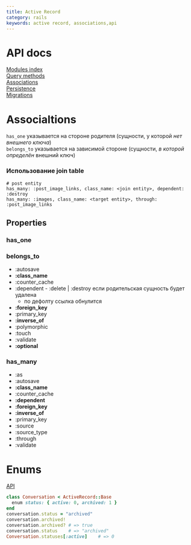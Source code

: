 ```yaml
---
title: Active Record
category: rails
keywords: active record, associations,api
---
```

# API docs
[Modules index](https://api.rubyonrails.org/classes/ActiveRecord.html)  
[Query methods](https://api.rubyonrails.org/classes/ActiveRecord/QueryMethods.html)  
[Associations](https://api.rubyonrails.org/classes/ActiveRecord/Associations/ClassMethods.html)  
[Persistence](https://api.rubyonrails.org/classes/ActiveRecord/Persistence.html)  
[Migrations](https://api.rubyonrails.org/classes/ActiveRecord/Migration.html)  


# Associaltions
`has_one` указывается на стороне родителя (сущности, у которой _нет внешнего ключа_)  
`belongs_to` указывается на зависимой стороне (сущности, _в которой определён_ внешний ключ)

### Использование join table
```
# post entity
has_many: :post_image_links, class_name: <join entity>, dependent: :destroy
has_many: :images, class_name: <target entity>, through: :post_image_links
```

## Properties

### has_one

### belongs_to

* :autosave
* __:class_name__
* :counter_cache
* :dependent - :delete | :destroy если родительская сущность будет удалена
  - по дефолту ссылка обнулится
* __:foreign_key__
* :primary_key
* __:inverse_of__
* :polymorphic
* :touch
* :validate
* __:optional__


### has_many

* :as
* :autosave
* __:class_name__
* :counter_cache
* __:dependent__
* __:foreign_key__
* __:inverse_of__
* :primary_key
* :source
* :source_type
* :through
* :validate

# Enums
[API](https://api.rubyonrails.org/classes/ActiveRecord/Enum.html)
```ruby
class Conversation < ActiveRecord::Base
  enum status: { active: 0, archived: 1 }
end
conversation.status = "archived"
conversation.archived!
conversation.archived? # => true
conversation.status    # => "archived"
Conversation.statuses[:active]    # => 0
```
